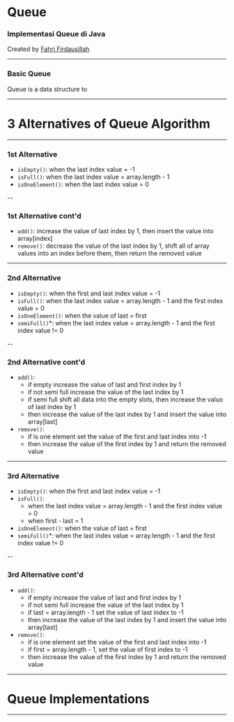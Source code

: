 # Queue

### Implementasi Queue di Java

Created by [Fahri Firdausillah](http://fahrifirdaus.web.id)

---

### Basic Queue

Queue is a data structure to 

---

# 3 Alternatives of Queue Algorithm

---

### 1st Alternative

- ```isEmpty()```: when the last index value = -1
- ```isFull()```: when the last index value = array.length - 1
- ```isOneElement()```: when the last index value = 0

-- 

### 1st Alternative cont'd

- ```add()```: increase the value of last index by 1, then insert the
  value into array[index]
- ```remove()```: decrease the value of the last index by 1, shift all
  of array values into an index before them, then return the removed value

---

### 2nd Alternative

- ```isEmpty()```: when the first and last index value = -1
- ```isFull()```: when the last index value = array.length - 1
  and the first index value = 0
- ```isOneElement()```: when the value of last = first
- ```semiFull()```*: when the last index value = array.length - 1
  and the first index value != 0

--

### 2nd Alternative cont'd

- ```add()```: 
  - if empty increase the value of last and first index by 1
  - if not semi full increase the value of the last index by 1
  - if semi full shift all data into the empty slots, then
    increase the valuo of last index by 1
  - then increase the value of the last index by 1 and insert
    the value into array[last]
- ```remove()```:
  - if is one element set the value of the first and last index into -1
  - then increase the value of the first index by 1 and return the 
    removed value
    
---

### 3rd Alternative

- ```isEmpty()```: when the first and last index value = -1
- ```isFull()```: 
  - when the last index value = array.length - 1 and the first index value = 0
  - when first - last = 1
- ```isOneElement()```: when the value of last = first
- ```semiFull()```*: when the last index value = array.length - 1
  and the first index value != 0
  
--

### 3rd Alternative cont'd

- ```add()```: 
  - if empty increase the value of last and first index by 1
  - if not semi full increase the value of the last index by 1
  - if last = array.length - 1 set the value of last index to -1
  - then increase the value of the last index by 1 and insert
    the value into array[last]
- ```remove()```:
  - if is one element set the value of the first and last index into -1
  - if first = array.length - 1, set the value of first index to -1
  - then increase the value of the first index by 1 and return the 
    removed value

---

# Queue Implementations

---
